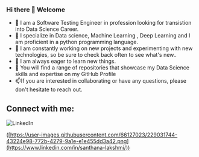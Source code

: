 ### Hi there 👋 Welcome


- 🔭 I am a Software Testing Engineer in profession looking for transistion into Data Science Career. 
- 🌱 I specialize in Data science, Machine Learning , Deep Learning and I am proficient in a python programming language. 
- 👯 I am constantly working on new projects and experimenting with new technologies, so be sure to check back often to see what's new..
- 🤔 I am always eager to learn new things.
- 💬 You will find a range of repositories that showcase my  Data Science skills and expertise on my GitHub Profile 
- 📫If you are interested in collaborating or have any questions, please don't hesitate to reach out. 

## Connect with me:
![LinkedIn](https://www.linkedin.com/in/santhana-lakshmi/)






([https://user-images.githubusercontent.com/66127023/229031744-43224e98-772b-4279-9a1e-e1e455dd3a42.png](https://www.linkedin.com/in/santhana-lakshmi/))







